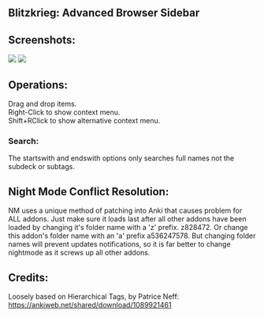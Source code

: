 ## Blitzkrieg: Advanced Browser Sidebar


## Screenshots:

<img src="https://github.com/lovac42/blitzkrieg/blob/master/screenshots/demo.gif?raw=true">  


<img src="https://github.com/lovac42/blitzkrieg/blob/master/screenshots/autoupdate.png?raw=true">  


## Operations:
Drag and drop items.  
Right-Click to show context menu.  
Shift+RClick to show alternative context menu.  


### Search:
The startswith and endswith options only searches full names not the subdeck or subtags.


## Night Mode Conflict Resolution:
NM uses a unique method of patching into Anki that causes problem for ALL addons. Just make sure it loads last after all other addons have been loaded by changing it's folder name with a 'z' prefix. z828472. Or change this addon's folder name with an 'a' prefix a536247578. But changing folder names will prevent updates notifications, so it is far better to change nightmode as it screws up all other addons.


## Credits:
Loosely based on Hierarchical Tags, by Patrice Neff:  
https://ankiweb.net/shared/download/1089921461  
